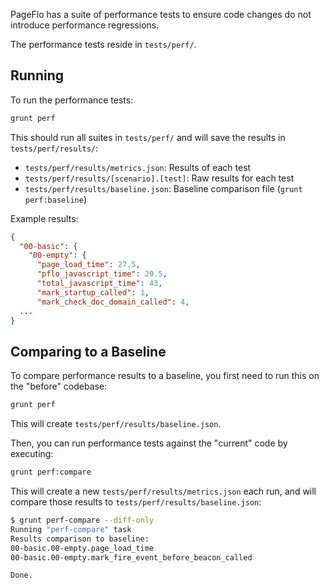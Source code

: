 PageFlo has a suite of performance tests to ensure code changes do not introduce performance regressions.

The performance tests reside in `tests/perf/`.

## Running

To run the performance tests:

```bash
grunt perf
```

This should run all suites in `tests/perf/` and will save the results in `tests/perf/results/`:

* `tests/perf/results/metrics.json`: Results of each test
* `tests/perf/results/[scenario].[test]`: Raw results for each test
* `tests/perf/results/baseline.json`: Baseline comparison file (`grunt perf:baseline`)

Example results:

```json
{
  "00-basic": {
    "00-empty": {
      "page_load_time": 27.5,
      "pflo_javascript_time": 29.5,
      "total_javascript_time": 43,
      "mark_startup_called": 1,
      "mark_check_doc_domain_called": 4,
  ...
}
```

## Comparing to a Baseline

To compare performance results to a baseline, you first need to run this on the "before" codebase:

```bash
grunt perf
```

This will create `tests/perf/results/baseline.json`.

Then, you can run performance tests against the "current" code by executing:

```bash
grunt perf:compare
```

This will create a new `tests/perf/results/metrics.json` each run, and will compare those results to `tests/perf/results/baseline.json`:

```bash
$ grunt perf-compare --diff-only
Running "perf-compare" task
Results comparison to baseline:
00-basic.00-empty.page_load_time                                       :  28 -1 (-4%)
00-basic.00-empty.mark_fire_event_before_beacon_called                 : [missing in baseline]

Done.
```
